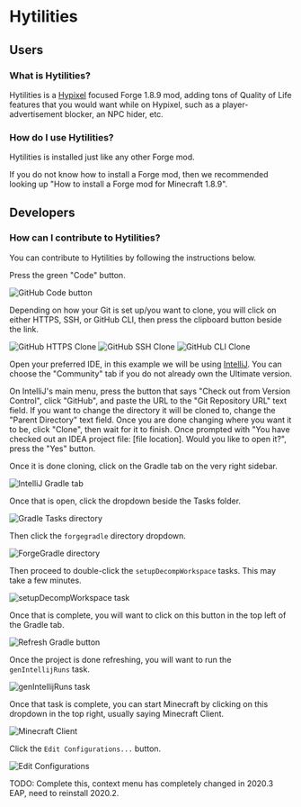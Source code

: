 # Hytilities

## Users
### What is Hytilities?
Hytilities is a [Hypixel](https://hypixel.net) focused Forge 1.8.9 mod, adding tons of Quality of Life features that
you would want while on Hypixel, such as a player-advertisement blocker, an NPC hider, etc.

### How do I use Hytilities?
Hytilities is installed just like any other Forge mod.

If you do not know how to install a Forge mod, then we recommended looking up "How to install a Forge mod for Minecraft 1.8.9".

## Developers
### How can I contribute to Hytilities?
You can contribute to Hytilities by following the instructions below.

Press the green "Code" button.

![GitHub Code button](.github/code_button.png)

Depending on how your Git is set up/you want to clone, you will click on either HTTPS, SSH, or GitHub CLI,
then press the clipboard button beside the link.

![GitHub HTTPS Clone](.github/https_clone.png) ![GitHub SSH Clone](.github/ssh_clone.png) ![GitHub CLI Clone](.github/cli_clone.png)

Open your preferred IDE, in this example we will be using [IntelliJ](https://www.jetbrains.com/idea/).
You can choose the "Community" tab if you do not already own the Ultimate version.

<!--- todo: include images here instead of a lot of text. i don't have ij 2020.2 currently, and the context menu on 2020.3 eap is incredibly different. -->
On IntelliJ's main menu, press the button that says "Check out from Version Control", click "GitHub", 
and paste the URL to the "Git Repository URL" text field. If you want to change the directory it will be cloned to, 
change the "Parent Directory" text field. Once you are done changing where you want it to be, click "Clone", 
then wait for it to finish. Once prompted with "You have checked out an IDEA project file: [file location]. Would you like to open it?", 
press the "Yes" button.

Once it is done cloning, click on the Gradle tab on the very right sidebar.

![IntelliJ Gradle tab](.github/gradle_tab.png)

Once that is open, click the dropdown beside the Tasks folder.

![Gradle Tasks directory](.github/tasks.png)

Then click the `forgegradle` directory dropdown.

![ForgeGradle directory](.github/forgegradle.png)

Then proceed to double-click the `setupDecompWorkspace` tasks. This may take a few minutes.

![setupDecompWorkspace task](.github/setupDecompWorkspace.png)

Once that is complete, you will want to click on this button in the top left of the Gradle tab.

![Refresh Gradle button](.github/refresh_gradle.png)

Once the project is done refreshing, you will want to run the `genIntellijRuns` task.

![genIntellijRuns task](.github/genIntellijRuns.png)

Once that task is complete, you can start Minecraft by clicking on this dropdown in the top right, usually saying Minecraft Client.

![Minecraft Client](.github/minecraft_client.png)

Click the `Edit Configurations...` button.

![Edit Configurations](.github/edit_configurations.png)

TODO: Complete this, context menu has completely changed in 2020.3 EAP, need to reinstall 2020.2.

